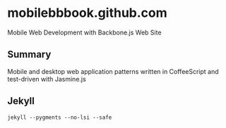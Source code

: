 # mobilebbbook.github.com

Mobile Web Development with Backbone.js Web Site

## Summary

Mobile and desktop web application patterns written in CoffeeScript and test-driven with Jasmine.js


## Jekyll

    jekyll --pygments --no-lsi --safe
